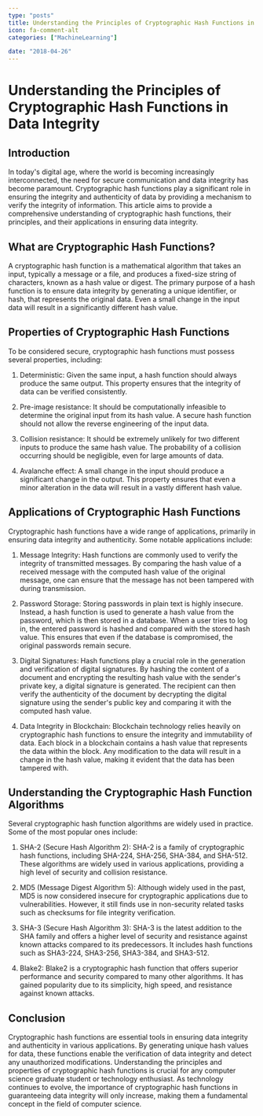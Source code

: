 ```yaml
---
type: "posts"
title: Understanding the Principles of Cryptographic Hash Functions in Data Integrity
icon: fa-comment-alt
categories: ["MachineLearning"]

date: "2018-04-26"
---
```




# Understanding the Principles of Cryptographic Hash Functions in Data Integrity

## Introduction

In today's digital age, where the world is becoming increasingly interconnected, the need for secure communication and data integrity has become paramount. Cryptographic hash functions play a significant role in ensuring the integrity and authenticity of data by providing a mechanism to verify the integrity of information. This article aims to provide a comprehensive understanding of cryptographic hash functions, their principles, and their applications in ensuring data integrity.

## What are Cryptographic Hash Functions?

A cryptographic hash function is a mathematical algorithm that takes an input, typically a message or a file, and produces a fixed-size string of characters, known as a hash value or digest. The primary purpose of a hash function is to ensure data integrity by generating a unique identifier, or hash, that represents the original data. Even a small change in the input data will result in a significantly different hash value.

## Properties of Cryptographic Hash Functions

To be considered secure, cryptographic hash functions must possess several properties, including:

1. Deterministic: Given the same input, a hash function should always produce the same output. This property ensures that the integrity of data can be verified consistently.

2. Pre-image resistance: It should be computationally infeasible to determine the original input from its hash value. A secure hash function should not allow the reverse engineering of the input data.

3. Collision resistance: It should be extremely unlikely for two different inputs to produce the same hash value. The probability of a collision occurring should be negligible, even for large amounts of data.

4. Avalanche effect: A small change in the input should produce a significant change in the output. This property ensures that even a minor alteration in the data will result in a vastly different hash value.

## Applications of Cryptographic Hash Functions

Cryptographic hash functions have a wide range of applications, primarily in ensuring data integrity and authenticity. Some notable applications include:

1. Message Integrity: Hash functions are commonly used to verify the integrity of transmitted messages. By comparing the hash value of a received message with the computed hash value of the original message, one can ensure that the message has not been tampered with during transmission.

2. Password Storage: Storing passwords in plain text is highly insecure. Instead, a hash function is used to generate a hash value from the password, which is then stored in a database. When a user tries to log in, the entered password is hashed and compared with the stored hash value. This ensures that even if the database is compromised, the original passwords remain secure.

3. Digital Signatures: Hash functions play a crucial role in the generation and verification of digital signatures. By hashing the content of a document and encrypting the resulting hash value with the sender's private key, a digital signature is generated. The recipient can then verify the authenticity of the document by decrypting the digital signature using the sender's public key and comparing it with the computed hash value.

4. Data Integrity in Blockchain: Blockchain technology relies heavily on cryptographic hash functions to ensure the integrity and immutability of data. Each block in a blockchain contains a hash value that represents the data within the block. Any modification to the data will result in a change in the hash value, making it evident that the data has been tampered with.

## Understanding the Cryptographic Hash Function Algorithms

Several cryptographic hash function algorithms are widely used in practice. Some of the most popular ones include:

1. SHA-2 (Secure Hash Algorithm 2): SHA-2 is a family of cryptographic hash functions, including SHA-224, SHA-256, SHA-384, and SHA-512. These algorithms are widely used in various applications, providing a high level of security and collision resistance.

2. MD5 (Message Digest Algorithm 5): Although widely used in the past, MD5 is now considered insecure for cryptographic applications due to vulnerabilities. However, it still finds use in non-security related tasks such as checksums for file integrity verification.

3. SHA-3 (Secure Hash Algorithm 3): SHA-3 is the latest addition to the SHA family and offers a higher level of security and resistance against known attacks compared to its predecessors. It includes hash functions such as SHA3-224, SHA3-256, SHA3-384, and SHA3-512.

4. Blake2: Blake2 is a cryptographic hash function that offers superior performance and security compared to many other algorithms. It has gained popularity due to its simplicity, high speed, and resistance against known attacks.

## Conclusion

Cryptographic hash functions are essential tools in ensuring data integrity and authenticity in various applications. By generating unique hash values for data, these functions enable the verification of data integrity and detect any unauthorized modifications. Understanding the principles and properties of cryptographic hash functions is crucial for any computer science graduate student or technology enthusiast. As technology continues to evolve, the importance of cryptographic hash functions in guaranteeing data integrity will only increase, making them a fundamental concept in the field of computer science.